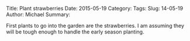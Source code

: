 Title: Plant strawberries
Date: 2015-05-19
Category:
Tags:
Slug: 14-05-19
Author: Michael
Summary:
<!-- Status: hidden -->

First plants to go into the garden are the strawberries.  I am assuming they
will be tough enough to handle the early season planting.
